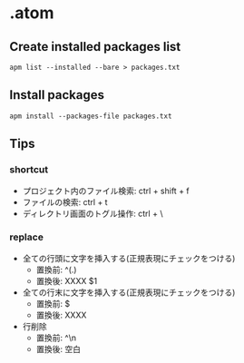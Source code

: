 # .atom

## Create installed packages list
```
apm list --installed --bare > packages.txt
```

## Install packages
```
apm install --packages-file packages.txt
```

## Tips
### shortcut
- プロジェクト内のファイル検索: ctrl + shift + f
- ファイルの検索: ctrl + t
- ディレクトリ画面のトグル操作: ctrl + \

### replace
- 全ての行頭に文字を挿入する(正規表現にチェックをつける)
    - 置換前: ^(.)
    - 置換後: XXXX $1
- 全ての行末に文字を挿入する(正規表現にチェックをつける)
    - 置換前: $
    - 置換後: XXXX
- 行削除
    - 置換前: ^\n
    - 置換後: 空白
